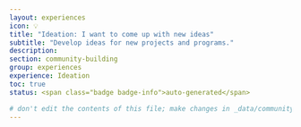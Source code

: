 ```yaml
---
layout: experiences
icon: 💡
title: "Ideation: I want to come up with new ideas"
subtitle: "Develop ideas for new projects and programs."
description:
section: community-building
group: experiences
experience: Ideation
toc: true
status: <span class="badge badge-info">auto-generated</span>

# don't edit the contents of this file; make changes in _data/community-building-experiences.yml
---
```

